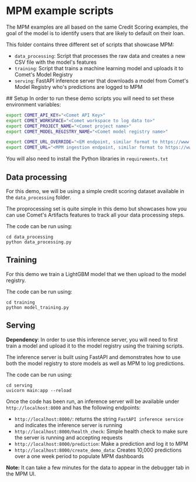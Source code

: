 # MPM example scripts

The MPM examples are all based on the same Credit Scoring examples, the goal of the model is to identify users that are likely to default on their loan.

This folder contains three different set of scripts that showcase MPM:
* `data_processing`: Script that processes the raw data and creates a new CSV file with the model's features
* `training`: Script that trains a machine learning model and uploads it to Comet's Model Registry
* `serving`: FastAPI inference server that downloads a model from Comet's Model Registry who's predictions are logged to MPM

## Setup
In order to run these demo scripts you will need to set these environment variables:
```bash
export COMET_API_KEY="<Comet API Key>"
export COMET_WORKSPACE="<Comet workspace to log data to>"
export COMET_PROJECT_NAME="<Comet project name>"
export COMET_MODEL_REGISTRY_NAME="<Comet model registry name>"

export COMET_URL_OVERRIDE="<EM endpoint, similar format to https://www.comet.com/clientlib/>"
export COMET_URL="<MPM ingestion endpoint, similar format to https://www.comet.com/>"
```

You will also need to install the Python libraries in `requirements.txt`

## Data processing

For this demo, we will be using a simple credit scoring dataset available in the `data_processing` folder.

The proprocessing set is quite simple in this demo but showcases how you can use Comet's Artifacts features to track all your data processing steps.

The code can be run using:
```
cd data_processing
python data_processing.py
```

## Training
For this demo we train a LightGBM model that we then upload to the model registry.

The code can be run using:
```
cd training
python model_training.py
```

## Serving
**Dependency**: In order to use this inference server, you will need to first train a model and upload it to the model registry using the training scripts.

The inference server is built using FastAPI and demonstrates how to use both the model registry to store models as well as MPM to log predictions.

The code can be run using:
```
cd serving
uvicorn main:app --reload
```

Once the code has been run, an inference server will be available under `http://localhost:8000` and has the following endpoints:
* `http://localhost:8000/`: returns the string `FastAPI inference service` and indicates the inference server is running
* `http://localhost:8000/health_check`: Simple health check to make sure the server is running and accepting requests
* `http://localhost:8000/prediction`: Make a prediction and log it to MPM
* `http://localhost:8000/create_demo_data`: Creates 10,000 predictions over a one week period to populate MPM dashboards

**Note:** It can take a few minutes for the data to appear in the debugger tab in the MPM UI.
